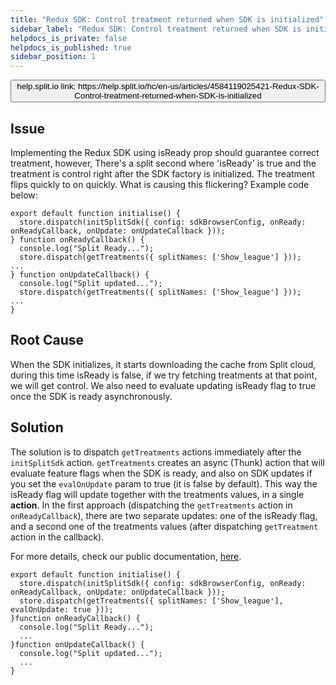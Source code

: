 ```yaml
---
title: "Redux SDK: Control treatment returned when SDK is initialized"
sidebar_label: "Redux SDK: Control treatment returned when SDK is initialized"
helpdocs_is_private: false
helpdocs_is_published: true
sidebar_position: 1
---
```


<p>
  <button style={{borderRadius:'8px', border:'1px', fontFamily:'Courier New', fontWeight:'800', textAlign:'left'}}> help.split.io link: https://help.split.io/hc/en-us/articles/4584119025421-Redux-SDK-Control-treatment-returned-when-SDK-is-initialized </button>
</p>

## Issue

Implementing the Redux SDK using isReady prop should guarantee correct treatment, however, There's a split second where 'isReady' is true and the treatment is control right after the SDK factory is initialized. The treatment flips quickly to on quickly. What is causing this flickering? Example code below:

```
export default function initialise() {
  store.dispatch(initSplitSdk({ config: sdkBrowserConfig, onReady: onReadyCallback, onUpdate: onUpdateCallback }));
} function onReadyCallback() {
  console.log("Split Ready...");
  store.dispatch(getTreatments({ splitNames: ['Show_league'] }));
...
} function onUpdateCallback() {
  console.log("Split updated...");
  store.dispatch(getTreatments({ splitNames: ['Show_league'] }));
...
}
```

## Root Cause

When the SDK initializes, it starts downloading the cache from Split cloud, during this time isReady is false, if we try fetching treatments at that point, we will get control. We also need to evaluate updating isReady flag to true once the SDK is ready asynchronously.

## Solution

The solution is to dispatch `getTreatments` actions immediately after the `initSplitSdk` action. `getTreatments` creates an async (Thunk) action that will evaluate feature flags when the SDK is ready, and also on SDK updates if you set the `evalOnUpdate` param to true (it is false by default). This way the isReady flag will update together with the treatments values, in a single **action**.
In the first approach (dispatching the `getTreatments` action in `onReadyCallback`), there are two separate updates: one of the isReady flag, and a second one of the treatments values (after dispatching `getTreatment` action in the callback).

For more details, check our public documentation, [here](https://help.split.io/hc/en-us/articles/360038851551-Redux-SDK#advanced-subscribe-to-events-and-changes).

```
export default function initialise() {
  store.dispatch(initSplitSdk({ config: sdkBrowserConfig, onReady: onReadyCallback, onUpdate: onUpdateCallback }));
  store.dispatch(getTreatments({ splitNames: ['Show_league'], evalOnUpdate: true }));
}function onReadyCallback() {
  console.log("Split Ready...");
  ...
}function onUpdateCallback() {
  console.log("Split updated...");
  ...
}
```